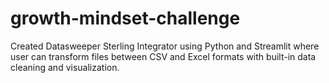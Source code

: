 # growth-mindset-challenge
Created Datasweeper Sterling Integrator using Python and Streamlit where user can transform files between CSV and Excel formats with built-in data cleaning and visualization.
